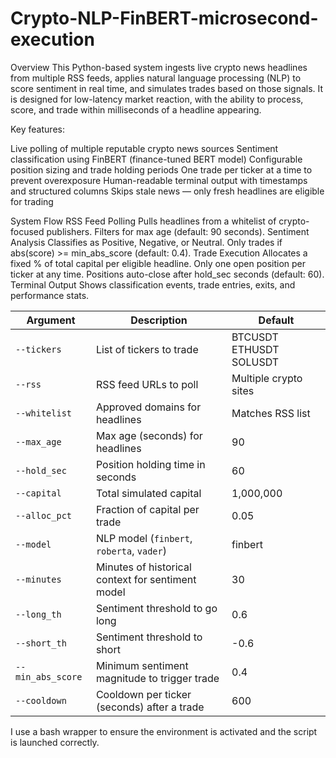 # Crypto-NLP-FinBERT-microsecond-execution

Overview
This Python-based system ingests live crypto news headlines from multiple RSS feeds, applies natural language processing (NLP) to score sentiment in real time, and simulates trades based on those signals.
It is designed for low-latency market reaction, with the ability to process, score, and trade within milliseconds of a headline appearing.

Key features:

Live polling of multiple reputable crypto news sources
Sentiment classification using FinBERT (finance-tuned BERT model)
Configurable position sizing and trade holding periods
One trade per ticker at a time to prevent overexposure
Human-readable terminal output with timestamps and structured columns
Skips stale news — only fresh headlines are eligible for trading


System Flow
RSS Feed Polling
Pulls headlines from a whitelist of crypto-focused publishers.
Filters for max age (default: 90 seconds).
Sentiment Analysis
Classifies as Positive, Negative, or Neutral.
Only trades if abs(score) >= min_abs_score (default: 0.4).
Trade Execution
Allocates a fixed % of total capital per eligible headline.
Only one open position per ticker at any time.
Positions auto-close after hold_sec seconds (default: 60).
Terminal Output
Shows classification events, trade entries, exits, and performance stats.


| Argument          | Description                                       | Default                 |
| ----------------- | ------------------------------------------------- | ----------------------- |
| `--tickers`       | List of tickers to trade                          | BTCUSDT ETHUSDT SOLUSDT |
| `--rss`           | RSS feed URLs to poll                             | Multiple crypto sites   |
| `--whitelist`     | Approved domains for headlines                    | Matches RSS list        |
| `--max_age`       | Max age (seconds) for headlines                   | 90                      |
| `--hold_sec`      | Position holding time in seconds                  | 60                      |
| `--capital`       | Total simulated capital                           | 1,000,000               |
| `--alloc_pct`     | Fraction of capital per trade                     | 0.05                    |
| `--model`         | NLP model (`finbert`, `roberta`, `vader`)         | finbert                 |
| `--minutes`       | Minutes of historical context for sentiment model | 30                      |
| `--long_th`       | Sentiment threshold to go long                    | 0.6                     |
| `--short_th`      | Sentiment threshold to short                      | -0.6                    |
| `--min_abs_score` | Minimum sentiment magnitude to trigger trade      | 0.4                     |
| `--cooldown`      | Cooldown per ticker (seconds) after a trade       | 600                     |

I use a bash wrapper to ensure the environment is activated and the script is launched correctly.
